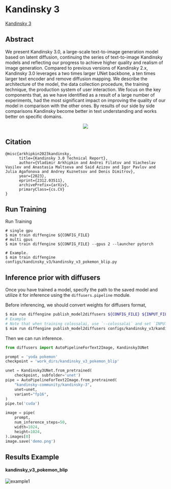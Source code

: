 # Kandinsky 3

[Kandinsky 3](https://ai-forever.github.io/Kandinsky-3/)

## Abstract

We present Kandinsky 3.0, a large-scale text-to-image generation model based on latent diffusion, continuing the series of text-to-image Kandinsky models and reflecting our progress to achieve higher quality and realism of image generation. Compared to previous versions of Kandinsky 2.x, Kandinsky 3.0 leverages a two times larger UNet backbone, a ten times larger text encoder and remove diffusion mapping. We describe the architecture of the model, the data collection procedure, the training technique, the production system of user interaction. We focus on the key components that, as we have identified as a result of a large number of experiments, had the most significant impact on improving the quality of our model in comparison with the other ones. By results of our side by side comparisons Kandinsky become better in text understanding and works better on specific domains.

<div align=center>
<img src="https://github.com/okotaku/diffengine/assets/24734142/2d670f44-9fa1-4095-be96-a82c91c9590b"/>
</div>

## Citation

```
@misc{arkhipkin2023kandinsky,
      title={Kandinsky 3.0 Technical Report},
      author={Vladimir Arkhipkin and Andrei Filatov and Viacheslav Vasilev and Anastasia Maltseva and Said Azizov and Igor Pavlov and Julia Agafonova and Andrey Kuznetsov and Denis Dimitrov},
      year={2023},
      eprint={2312.03511},
      archivePrefix={arXiv},
      primaryClass={cs.CV}
}
```

## Run Training

Run Training

```
# single gpu
$ mim train diffengine ${CONFIG_FILE}
# multi gpus
$ mim train diffengine ${CONFIG_FILE} --gpus 2 --launcher pytorch

# Example.
$ mim train diffengine configs/kandinsky_v3/kandinsky_v3_pokemon_blip.py
```

## Inference prior with diffusers

Once you have trained a model, specify the path to the saved model and utilize it for inference using the `diffusers.pipeline` module.

Before inferencing, we should convert weights for diffusers format,

```bash
$ mim run diffengine publish_model2diffusers ${CONFIG_FILE} ${INPUT_FILENAME} ${OUTPUT_DIR} --save-keys ${SAVE_KEYS}
# Example
# Note that when training colossalai, use `--colossalai` and set `INPUT_FILENAME` to index file.
$ mim run diffengine publish_model2diffusers configs/kandinsky_v3/kandinsky_v3_pokemon_blip.py work_dirs/kandinsky_v3_pokemon_blip/epoch_50.pth/model/pytorch_model.bin.index.json work_dirs/kandinsky_v3_pokemon_blip --save-keys unet --colossalai
```

Then we can run inference.

```py
from diffusers import AutoPipelineForText2Image, Kandinsky3UNet

prompt = 'yoda pokemon'
checkpoint = 'work_dirs/kandinsky_v3_pokemon_blip'

unet = Kandinsky3UNet.from_pretrained(
    checkpoint, subfolder='unet')
pipe = AutoPipelineForText2Image.from_pretrained(
    "kandinsky-community/kandinsky-3",
    unet=unet,
    variant="fp16",
)
pipe.to('cuda')

image = pipe(
    prompt,
    num_inference_steps=50,
    width=1024,
    height=1024,
).images[0]
image.save('demo.png')
```

## Results Example

#### kandinsky_v3_pokemon_blip

![example1](https://github.com/okotaku/diffengine/assets/24734142/8f078fa8-9485-40d9-8174-5996257aed88)
